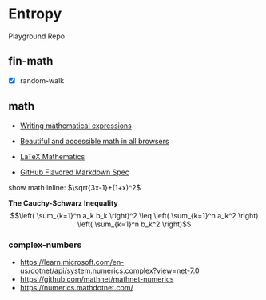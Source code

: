 # Entropy

Playground Repo

## fin-math

- [x] random-walk


## math

- [Writing mathematical expressions](https://docs.github.com/en/get-started/writing-on-github/working-with-advanced-formatting/writing-mathematical-expressions)

- [Beautiful and accessible math in all browsers](https://www.mathjax.org/)

- [LaTeX Mathematics](https://en.wikibooks.org/wiki/LaTeX/Mathematics)

- [GitHub Flavored Markdown Spec](https://github.github.com/gfm/)



show math inline:  $\sqrt{3x-1}+(1+x)^2$

**The Cauchy-Schwarz Inequality**
$$\left( \sum_{k=1}^n a_k b_k \right)^2 \leq \left( \sum_{k=1}^n a_k^2 \right) \left( \sum_{k=1}^n b_k^2 \right)$$




### complex-numbers

- https://learn.microsoft.com/en-us/dotnet/api/system.numerics.complex?view=net-7.0
- https://github.com/mathnet/mathnet-numerics
- https://numerics.mathdotnet.com/



